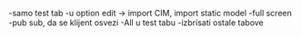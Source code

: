 -samo test tab
-u option edit -> import CIM, import static model
-full screen
-pub sub, da se klijent osvezi
-All u test tabu
-izbrisati ostale tabove
